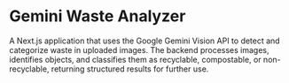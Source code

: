 # Gemini Waste Analyzer

A Next.js application that uses the Google Gemini Vision API to detect and categorize waste in uploaded images. The backend processes images, identifies objects, and classifies them as recyclable, compostable, or non-recyclable, returning structured results for further use.
